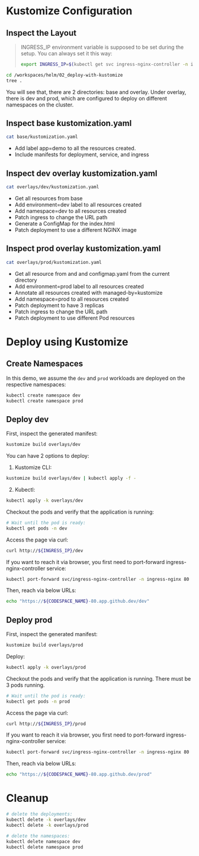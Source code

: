 # Kustomize Configuration

## Inspect the Layout

> INGRESS_IP environment variable is supposed to be set during the setup. You can always set it this way:
>
> ```bash
> export INGRESS_IP=$(kubectl get svc ingress-nginx-controller -n ingress-nginx -o jsonpath='{.status.loadBalancer.ingress[].ip}')
> ```

```bash
cd /workspaces/helm/02_deploy-with-kustomize
tree .
```

You will see that, there are 2 directories: base and overlay. Under overlay, there is dev and prod, which are configured to deploy on different namespaces on the cluster.

## Inspect base kustomization.yaml

```bash
cat base/kustomization.yaml
```

- Add label app=demo to all the resources created.
- Include manifests for deployment, service, and ingress

## Inspect dev overlay kustomization.yaml

```bash
cat overlays/dev/kustomization.yaml
```

- Get all resources from base
- Add environment=dev label to all resources created
- Add namespace=dev to all resources created
- Patch ingress to change the URL path
- Generate a ConfigMap for the index.html
- Patch deployment to use a different NGINX image

## Inspect prod overlay kustomization.yaml

```bash
cat overlays/prod/kustomization.yaml
```

- Get all resource from and and configmap.yaml from the current directory
- Add environment=prod label to all resources created
- Annotate all resources created with managed-by=kustomize
- Add namespace=prod to all resources created
- Patch deployment to have 3 replicas
- Patch ingress to change the URL path
- Patch deployment to use different Pod resources

# Deploy using Kustomize

## Create Namespaces

In this demo, we assume the `dev` and `prod` workloads are deployed on the respective namespaces:

```bash
kubectl create namespace dev
kubectl create namespace prod
```

## Deploy dev

First, inspect the generated manifest:

```bash
kustomize build overlays/dev
```

You can have 2 options to deploy:

1. Kustomize CLI:
```bash
kustomize build overlays/dev | kubectl apply -f -
```

2. Kubectl:
```bash
kubectl apply -k overlays/dev
```

Checkout the pods and verify that the application is running:

```bash
# Wait until the pod is ready:
kubectl get pods -n dev
```

Access the page via curl: 
```bash
curl http://${INGRESS_IP}/dev
```

If you want to reach it via browser, you first need to port-forward ingress-nginx-controller service:

```bash
kubectl port-forward svc/ingress-nginx-controller -n ingress-nginx 80
```

Then, reach via below URLs:

```bash
echo "https://${CODESPACE_NAME}-80.app.github.dev/dev"
```

## Deploy prod

First, inspect the generated manifest:

```bash
kustomize build overlays/prod
```

Deploy:

```bash
kubectl apply -k overlays/prod
```

Checkout the pods and verify that the application is running. There must be 3 pods running.

```bash
# Wait until the pod is ready:
kubectl get pods -n prod
```

Access the page via curl:

```bash
curl http://${INGRESS_IP}/prod
```

If you want to reach it via browser, you first need to port-forward ingress-nginx-controller service:

```bash
kubectl port-forward svc/ingress-nginx-controller -n ingress-nginx 80
```

Then, reach via below URLs:

```bash
echo "https://${CODESPACE_NAME}-80.app.github.dev/prod"
```

# Cleanup

```bash
# delete the deployments:
kubectl delete -k overlays/dev
kubectl delete -k overlays/prod

# delete the namespaces:
kubectl delete namespace dev
kubectl delete namespace prod
```
